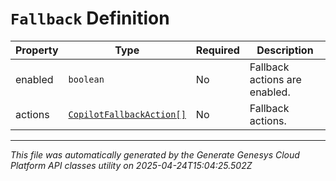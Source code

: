 # `Fallback` Definition

| Property | Type | Required | Description |
|----------|------|----------|-------------|
| enabled | `boolean` | No | Fallback actions are enabled. |
| actions | [`CopilotFallbackAction[]`](copilotfallbackaction-definition.md) | No | Fallback actions. |

---

*This file was automatically generated by the Generate Genesys Cloud Platform API classes utility on 2025-04-24T15:04:25.502Z*
